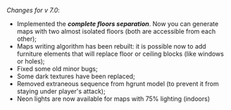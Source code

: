 _Changes for v 7.0_:
- Implemented the ***complete floors separation***. Now you can generate maps with two almost isolated floors (both are accessible from each other);
- Maps writing algorithm has been rebuilt: it is possible now to add furniture elements that will replace floor or ceiling blocks (like windows or holes);
- Fixed some old minor bugs;
- Some dark textures have been replaced;
- Removed extraneous sequence from hgrunt model (to prevent it from staying under player's attack);
- Neon lights are now available for maps with 75% lighting (indoors)
